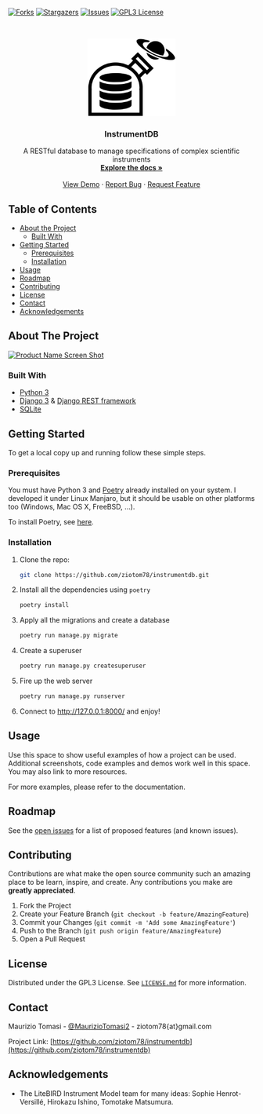 <!-- This template was took from https://github.com/othneildrew/Best-README-Template -->

<!-- *** To avoid retyping too much info. Do a search and replace for the following:
*** github_username, repo, twitter_handle, email
-->


<!-- PROJECT SHIELDS -->
<!--
*** I'm using markdown "reference style" links for readability.
*** Reference links are enclosed in brackets [ ] instead of parentheses ( ).
*** See the bottom of this document for the declaration of the reference variables
*** for forks-url, etc. This is an optional, concise syntax you may use.
*** https://www.markdownguide.org/basic-syntax/#reference-style-links
-->
[![Forks][forks-shield]][forks-url]
[![Stargazers][stars-shield]][stars-url]
[![Issues][issues-shield]][issues-url]
[![GPL3 License][license-shield]][license-url]



<!-- PROJECT LOGO -->
<br />
<p align="center">
  <a href="https://github.com/ziotom78/instrumentdb">
    <img src="images/logo.svg" alt="Logo" width="180">
  </a>

  <h3 align="center">InstrumentDB</h3>

  <p align="center">
    A RESTful database to manage specifications of complex scientific instruments
    <br />
    <a href="https://github.com/ziotom78/instrumentdb"><strong>Explore the docs »</strong></a>
    <br />
    <br />
    <a href="https://github.com/ziotom78/instrumentdb">View Demo</a>
    ·
    <a href="https://github.com/ziotom78/instrumentdb/issues">Report Bug</a>
    ·
    <a href="https://github.com/ziotom78/instrumentdb/issues">Request Feature</a>
  </p>
</p>



<!-- TABLE OF CONTENTS -->
## Table of Contents

* [About the Project](#about-the-project)
  * [Built With](#built-with)
* [Getting Started](#getting-started)
  * [Prerequisites](#prerequisites)
  * [Installation](#installation)
* [Usage](#usage)
* [Roadmap](#roadmap)
* [Contributing](#contributing)
* [License](#license)
* [Contact](#contact)
* [Acknowledgements](#acknowledgements)



<!-- ABOUT THE PROJECT -->
## About The Project

[![Product Name Screen Shot][product-screenshot]](https://example.com)


### Built With

-   [Python 3](https://www.python.org/)
-   [Django 3](https://www.djangoproject.com/) & [Django REST
  framework](https://www.django-rest-framework.org/)
-   [SQLite](https://sqlite.org)



<!-- GETTING STARTED -->
## Getting Started

To get a local copy up and running follow these simple steps.

### Prerequisites

You must have Python 3 and [Poetry](https://python-poetry.org/)
already installed on your system. I developed it under Linux Manjaro,
but it should be usable on other platforms too (Windows, Mac OS X,
FreeBSD, …).

To install Poetry, see
[here](https://python-poetry.org/docs/#installation).

### Installation
 
1.  Clone the repo:
    ```sh
    git clone https://github.com/ziotom78/instrumentdb.git
    ```
    
2.  Install all the dependencies using `poetry`
    ```sh
    poetry install
    ```

3.  Apply all the migrations and create a database
    ```sh
    poetry run manage.py migrate
    ```

4.  Create a superuser
    ```sh
    poetry run manage.py createsuperuser
    ```

4.  Fire up the web server
    ```sh
    poetry run manage.py runserver
    ```

5.  Connect to http://127.0.0.1:8000/ and enjoy!


<!-- USAGE EXAMPLES -->
## Usage

Use this space to show useful examples of how a project can be
used. Additional screenshots, code examples and demos work well in
this space. You may also link to more resources.

For more examples, please refer to the documentation.


<!-- ROADMAP -->
## Roadmap

See the [open issues](https://github.com/ziotom78/instrumentdb/issues)
for a list of proposed features (and known issues).



<!-- CONTRIBUTING -->
## Contributing

Contributions are what make the open source community such an amazing
place to be learn, inspire, and create. Any contributions you make are
**greatly appreciated**.

1. Fork the Project
2. Create your Feature Branch (`git checkout -b feature/AmazingFeature`)
3. Commit your Changes (`git commit -m 'Add some AmazingFeature'`)
4. Push to the Branch (`git push origin feature/AmazingFeature`)
5. Open a Pull Request



<!-- LICENSE -->
## License

Distributed under the GPL3 License. See [`LICENSE.md`][license-url]
for more information.



<!-- CONTACT -->
## Contact

Maurizio Tomasi -
[@MaurizioTomasi2](https://twitter.com/@MaurizioTomasi2) -
ziotom78{at}gmail.com

Project Link:
[https://github.com/ziotom78/instrumentdb](https://github.com/ziotom78/instrumentdb)



<!-- ACKNOWLEDGEMENTS -->
## Acknowledgements

- The LiteBIRD Instrument Model team for many ideas: Sophie
  Henrot-Versillé, Hirokazu Ishino, Tomotake Matsumura.



<!-- MARKDOWN LINKS & IMAGES -->
<!-- https://www.markdownguide.org/basic-syntax/#reference-style-links -->
[forks-shield]: https://img.shields.io/github/forks/ziotom78/instrumentdb.svg?style=flat-square
[forks-url]: https://github.com/ziotom78/instrumentdb/network/members
[stars-shield]: https://img.shields.io/github/stars/ziotom78/instrumentdb.svg?style=flat-square
[stars-url]: https://github.com/ziotom78/instrumentdb/stargazers
[issues-shield]: https://img.shields.io/github/issues/ziotom78/instrumentdb.svg?style=flat-square
[issues-url]: https://github.com/ziotom78/instrumentdb/issues
[license-shield]: https://img.shields.io/github/license/ziotom78/instrumentdb.svg?style=flat-square
[license-url]: https://github.com/ziotom78/instrumentdb/blob/master/LICENSE.md
[product-screenshot]: images/screenshot.png
